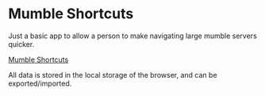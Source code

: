 # Mumble Shortcuts

Just a basic app to allow a person to make navigating large mumble servers quicker.

[Mumble Shortcuts](https://local9.github.io/mumble-shortcuts/)

All data is stored in the local storage of the browser, and can be exported/imported.
